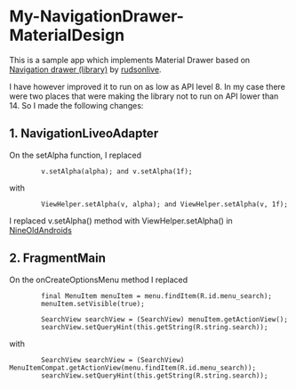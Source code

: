 # My-NavigationDrawer-MaterialDesign
This is a sample app which implements Material Drawer based on [Navigation drawer (library)](https://github.com/rudsonlive/NavigationDrawer-MaterialDesign) by [rudsonlive](https://github.com/rudsonlive).

I have however improved it to run on as low as API level 8. In my case there were two places that were making the library not to run on API lower than 14. So I made the following changes:

## 1. NavigationLiveoAdapter

On the setAlpha function, I replaced
```
        v.setAlpha(alpha); and v.setAlpha(1f);
```

with

```
        ViewHelper.setAlpha(v, alpha); and ViewHelper.setAlpha(v, 1f);
```


I replaced v.setAlpha() method with ViewHelper.setAlpha() in [NineOldAndroids](http://nineoldandroids.com/)


## 2. FragmentMain

On the onCreateOptionsMenu method I replaced 

```
        final MenuItem menuItem = menu.findItem(R.id.menu_search);
        menuItem.setVisible(true);

        SearchView searchView = (SearchView) menuItem.getActionView();
        searchView.setQueryHint(this.getString(R.string.search));
```

with

```
        SearchView searchView = (SearchView) MenuItemCompat.getActionView(menu.findItem(R.id.menu_search));
        searchView.setQueryHint(this.getString(R.string.search));
```
